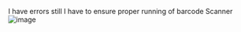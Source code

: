 I have errors still I have to ensure proper running of barcode Scanner
![image](https://github.com/Waqar53/BarcodeScannerApp/assets/139034864/5e866c5a-cff6-478b-af7f-09cd71c07347)
